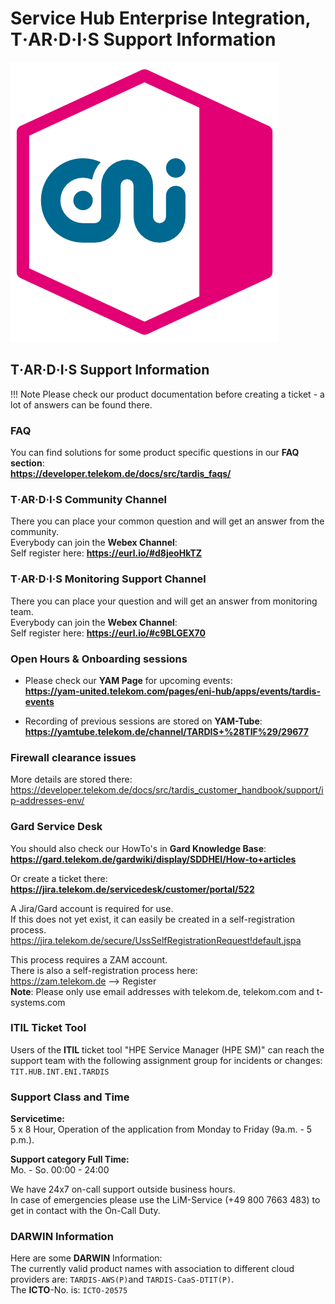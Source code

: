 # Service Hub Enterprise Integration, T‧AR‧D‧I‧S Support Information

![ENI Logo](./img/ENI-Logo.png)

## T‧AR‧D‧I‧S Support Information

!!! Note
    Please check our product documentation before creating a ticket - a lot of answers can be found there.



### FAQ

You can find solutions for some product specific questions in our **FAQ section**: <br>
**https://developer.telekom.de/docs/src/tardis_faqs/**

###  T‧AR‧D‧I‧S Community Channel

There you can place your common question and will get an answer from the community. <br>
Everybody can join the **Webex Channel**: <br>
Self register here: **https://eurl.io/#d8jeoHkTZ**

###  T‧AR‧D‧I‧S Monitoring Support Channel

There you can place your question and will get an answer from monitoring team. <br>
Everybody can join the **Webex Channel**: <br>
Self register here: **https://eurl.io/#c9BLGEX70**

### Open Hours & Onboarding sessions

* Please check our **YAM Page** for upcoming events:  
**https://yam-united.telekom.com/pages/eni-hub/apps/events/tardis-events**

* Recording of previous sessions are stored on **YAM-Tube**:  
**https://yamtube.telekom.de/channel/TARDIS+%28TIF%29/29677**

### Firewall clearance issues

More details are stored there:   
https://developer.telekom.de/docs/src/tardis_customer_handbook/support/ip-addresses-env/


###  Gard Service Desk

You should also check our HowTo's in **Gard Knowledge Base**:  
**https://gard.telekom.de/gardwiki/display/SDDHEI/How-to+articles**

Or create a ticket there: **https://jira.telekom.de/servicedesk/customer/portal/522**

A Jira/Gard account is required for use.  
If this does not yet exist, it can easily be created in a self-registration process.  
https://jira.telekom.de/secure/UssSelfRegistrationRequest!default.jspa

This process requires a ZAM account.  
There is also a self-registration process here:   
https://zam.telekom.de   --> Register <br>
**Note**: Please only use email addresses with telekom.de, telekom.com and t-systems.com

### ITIL Ticket Tool

Users of the **ITIL** ticket tool "HPE Service Manager (HPE SM)" can reach the support team with the following assignment group for incidents or changes:  
`TIT.HUB.INT.ENI.TARDIS` 

### Support Class and Time

**Servicetime:**  
5 x 8 Hour, Operation of the application from Monday to Friday (9a.m. - 5 p.m.).

**Support category Full Time:**  
Mo. - So. 00:00 - 24:00
  
We have 24x7 on-call support outside business hours.  
In case of emergencies please use the LiM-Service (+49 800 7663 483) to get in contact with the On-Call Duty.

### DARWIN Information

Here are some **DARWIN** Information:  
The currently valid product names with association to different cloud providers are: `TARDIS-AWS(P)`and `TARDIS-CaaS-DTIT(P)`.  
The **ICTO**-No. is: `ICTO-20575`

